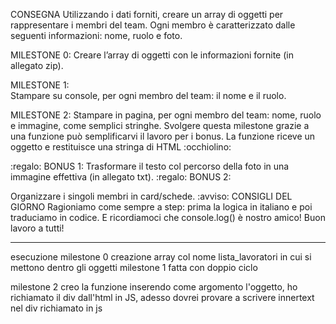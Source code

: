  CONSEGNA
Utilizzando i dati forniti, creare un array di oggetti per rappresentare i membri del team.
Ogni membro è caratterizzato dalle seguenti informazioni: nome, ruolo e foto.

 MILESTONE 0: 
Creare l’array di oggetti con le informazioni fornite (in allegato zip).

 MILESTONE 1:       
Stampare su console, per ogni membro del team: il nome e il ruolo.

 MILESTONE 2:
Stampare in pagina, per ogni membro del team: nome, ruolo e immagine, come semplici stringhe.
Svolgere questa milestone grazie a una funzione può semplificarvi il lavoro per i bonus. La funzione riceve un oggetto e restituisce una stringa di HTML :occhiolino:

:regalo: BONUS 1:
Trasformare il testo col percorso della foto in una immagine effettiva (in allegato txt).
:regalo: BONUS 2:

Organizzare i singoli membri in card/schede.
:avviso: CONSIGLI DEL GIORNO
Ragioniamo come sempre a step: prima la logica in italiano e poi traduciamo in codice.
E ricordiamoci che console.log() è nostro amico!
Buon lavoro a tutti!

----------------------------------------------
esecuzione milestone 0
creazione array col nome lista_lavoratori in cui si mettono dentro gli oggetti 
milestone 1 fatta con doppio ciclo

milestone 2
creo la funzione inserendo come argomento l'oggetto, 
ho richiamato il div dall'html in JS, adesso dovrei provare a scrivere innertext nel div richiamato in js 

